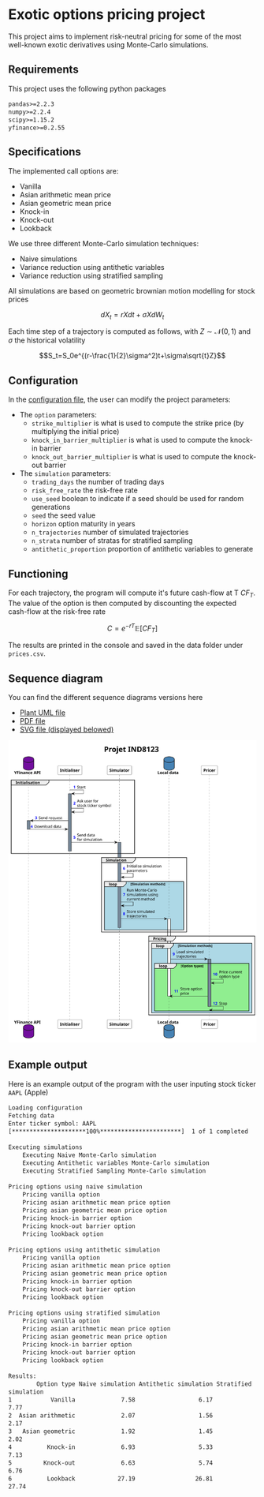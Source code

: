 # Exotic options pricing project

This project aims to implement risk-neutral pricing for some of the most well-known exotic derivatives using
Monte-Carlo simulations.

## Requirements

This project uses the following python packages

```requirements
pandas>=2.2.3
numpy>=2.2.4
scipy>=1.15.2
yfinance>=0.2.55
```

## Specifications

The implemented call options are:

- Vanilla
- Asian arithmetic mean price
- Asian geometric mean price
- Knock-in
- Knock-out
- Lookback

We use three different Monte-Carlo simulation techniques:

- Naive simulations
- Variance reduction using antithetic variables
- Variance reduction using stratified sampling

All simulations are based on geometric brownian motion modelling for stock prices
```math
dX_t=rXdt+\sigma XdW_t
```
Each time step of a trajectory is computed as follows, with $Z\sim\mathcal{N}(0,1)$ and $\sigma$ the historical volatility
```math
S_t=S_0e^{(r-\frac{1}{2}\sigma^2)t+\sigma\sqrt{t}Z}
```

## Configuration

In the [configuration file](config.ini), the user can modify the project parameters:

- The `option` parameters:
    - `strike_multiplier` is what is used to compute the strike price (by multiplying the initial price)
    - `knock_in_barrier_multiplier` is what is used to compute the knock-in barrier
    - `knock_out_barrier_multiplier` is what is used to compute the knock-out barrier
- The `simulation` parameters:
    - `trading_days` the number of trading days
    - `risk_free_rate` the risk-free rate
    - `use_seed` boolean to indicate if a seed should be used for random generations
    - `seed` the seed value
    - `horizon` option maturity in years
    - `n_trajectories` number of simulated trajectories
    - `n_strata` number of stratas for stratified sampling
    - `antithetic_proportion` proportion of antithetic variables to generate

## Functioning

For each trajectory, the program will compute it's future cash-flow at T $CF_T$.
The value of the option is then computed by discounting the expected cash-flow at the risk-free
rate
```math
C=e^{-rT}\mathbb{E}[CF_T]
```

The results are printed in the console and saved in the data folder under `prices.csv`.

## Sequence diagram

You can find the different sequence diagrams versions here
- [Plant UML file](docs/sequence.puml)
- [PDF file](docs/sequence.pdf)
- [SVG file (displayed belowed)](docs/sequence.svg)

![](docs/sequence.svg)

## Example output

Here is an example output of the program with the user inputing stock ticker `AAPL` (Apple)


```shell
Loading configuration
Fetching data
Enter ticker symbol: AAPL
[*********************100%***********************]  1 of 1 completed

Executing simulations
	Executing Naive Monte-Carlo simulation
	Executing Antithetic variables Monte-Carlo simulation
	Executing Stratified Sampling Monte-Carlo simulation

Pricing options using naive simulation
	Pricing vanilla option
	Pricing asian arithmetic mean price option
	Pricing asian geometric mean price option
	Pricing knock-in barrier option
	Pricing knock-out barrier option
	Pricing lookback option

Pricing options using antithetic simulation
	Pricing vanilla option
	Pricing asian arithmetic mean price option
	Pricing asian geometric mean price option
	Pricing knock-in barrier option
	Pricing knock-out barrier option
	Pricing lookback option

Pricing options using stratified simulation
	Pricing vanilla option
	Pricing asian arithmetic mean price option
	Pricing asian geometric mean price option
	Pricing knock-in barrier option
	Pricing knock-out barrier option
	Pricing lookback option

Results:
        Option type Naive simulation Antithetic simulation Stratified simulation
1           Vanilla             7.58                  6.17                  7.77
2  Asian arithmetic             2.07                  1.56                  2.17
3   Asian geometric             1.92                  1.45                  2.02
4          Knock-in             6.93                  5.33                  7.13
5         Knock-out             6.63                  5.74                  6.76
6          Lookback            27.19                 26.81                 27.74
```
